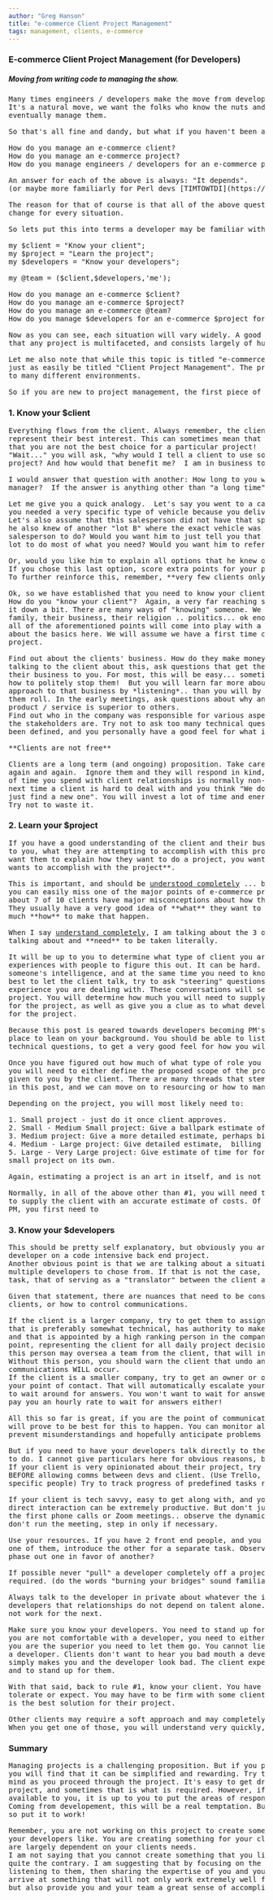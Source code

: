 ```yaml
---
author: "Greg Hanson"
title: "e-commerce Client Project Management"
tags: management, clients, e-commerce
---
```


### E-commerce Client Project Management (for Developers)
##### *Moving from writing code to managing the show.*



<pre>
Many times engineers / developers make the move from development to project management.
It's a natural move, we want the folks who know the nuts and bolts of e-commerce projects to
eventually manage them.

So that's all fine and dandy, but what if you haven't been a "manager" before?

How do you manage an e-commerce client?
How do you manage an e-commerce project?
How do you manage engineers / developers for an e-commerce project.

An answer for each of the above is always: "It depends".
(or maybe more familiarly for Perl devs [TIMTOWTDI](https://en.wikipedia.org/wiki/There%27s_more_than_one_way_to_do_it))

The reason for that of course is that all of the above questions have variables that will
change for every situation.

So lets put this into terms a developer may be familiar with:

my $client = "Know your client";
my $project = "Learn the project";
my $developers = "Know your developers";

my @team = ($client,$developers,'me');

How do you manage an e-commerce $client?
How do you manage an e-commerce $project?
How do you manage an e-commerce @team?
How do you manage $developers for an e-commerce $project for $client.

Now as you can see, each situation will vary widely. A good project manager will understand
that any project is multifaceted, and consists largely of human resources.

Let me also note that while this topic is titled "e-commerce Client Project Management", it could
just as easily be titled "Client Project Management". The principles of Project Management apply
to many different environments.

So if you are new to project management, the first piece of advice I will give is to:
</pre>
### 1. Know your $client
<pre>
Everything flows from the client. Always remember, the client is paying you to
represent their best interest. This can sometimes mean that you will need to tell the client
that you are not the best choice for a particular project!
"Wait..." you will ask, "why would I tell a client to use someone other than me to manage their
project? And how would that benefit me?  I am in business to manage projects after all!"

I would answer that question with another: How long to you want to be in business as a project
manager?  If the answer is anything other than "a long time" .. you can stop reading now.

Let me give you a quick analogy.  Let's say you went to a car "lot A", and told the salesman that
you needed a very specific type of vehicle because you deliver a highly perishable product.
Let's also assume that this salesperson did not have that specific vehicle on his lot, but that
he also knew of another "lot B" where the exact vehicle was sitting. What would you want that
salesperson to do? Would you want him to just tell you that they could customize a vehicle on their
lot to do most of what you need? Would you want him to refer you to the other dealership?

Or, would you like him to explain all options that he knew of that might apply to your situation?
If you chose this last option, score extra points for your potential future as a project manager.
To further reinforce this, remember, **very few clients only need one project managed**.

Ok, so we have established that you need to know your client. That sounds easy, or does it?
How do you "know your client"?  Again, a very far reaching statement, but lets try to distill
it down a bit. There are many ways of "knowing" someone. We can know their personality, their
family, their business, their religion .. politics... ok enough already. But believe it or not,
all of the aforementioned points will come into play with a long term client. But we want to talk
about the basics here. We will assume we have a first time client, with a first time (to us)
project.

Find out about the clients' business. How do they make money with this business? While you are
talking to the client about this, ask questions that get the client to explain and promote
their business to you. For most, this will be easy... sometimes to the point of having to learn
how to politely stop them!  But you will learn far more about their business, and their personal
approach to that business by *listening*.. than you will by talking. Just get them started, and let
them roll. In the early meetings, ask questions about why and how the client feels their
product / service is superior to others.
Find out who in the company was responsible for various aspects of the product / service. Learn who
the stakeholders are. Try not to ask too many technical questions until the project outline has
been defined, and you personally have a good feel for what it is comprised of.

**Clients are not free**

Clients are a long term (and ongoing) proposition. Take care of them and they will return
again and again.  Ignore them and they will respond in kind, and usually very quickly. The amount
of time you spend with client relationships is normally non-billable. So keep that in mind the
next time a client is hard to deal with and you think "We don't need clients like this, lets
just find a new one". You will invest a lot of time and energy with a client.
Try not to waste it.
</pre>
### 2. Learn your $project
<pre>
If you have a good understanding of the client and their business, you next want them to explain
to you, what they are attempting to accomplish with this project. Let me clarify here, you do NOT
want them to explain how they want to do a project, you want to first learn **what the client
wants to accomplish with the project**.

This is important, and should be <u>understood completely</u> ... because if you blow this phase
you can easily miss one of the major points of e-commerce project management. I have found that
about 7 of 10 clients have major misconceptions about how things actually work in our business.
They usually have a very good idea of **what** they want to have happen in the end, but not so
much **how** to make that happen.

When I say <u>understand completely</u>, I am talking about the 3 of 10 that DO know what they are
talking about and **need** to be taken literally.

It will be up to you to determine what type of client you are dealing with. Use your past
experiences with people to figure this out. It can be hard. You have to make sure you don't insult
someone's intelligence, and at the same time you need to know if they have it!  I have found it's
best to let the client talk, try to ask "steering" questions, that can unearth what level of
experience you are dealing with. These conversations will set the stage for the rest of the
project. You will determine how much you will need to supply in the way of structure and advice
for the project, as well as give you a clue as to what developers and resources you will use
for the project.

Because this post is geared towards developers becoming PM's, I would tell you that this is a
place to lean on your background. You should be able to listen to the client, ask the right
technical questions, to get a very good feel for how you will manage the project.

Once you have figured out how much of what type of role you will have to play in the project,
you will need to either define the proposed scope of the project, or examine scope definition
given to you by the client. There are many threads that stem from this, but are not topic
in this post, and we can move on to resourcing or how to manage your developers.

Depending on the project, you will most likely need to:

1. Small project - just do it once client approves.
2. Small - Medium Small project: Give a ballpark estimate of costs - usually un-billed.
3. Medium project: Give a more detailed estimate, perhaps billing for estimating time.
4. Medium - Large project: Give detailed estimate,  billing for estimating time.
5. Large - Very Large project: Give estimate of time for formal Quote, quote is in essence
small project on its own.

Again, estimating a project is an art in itself, and is not part of this post.

Normally, in all of the above other than #1, you will need to confer with developers on your team
to supply the client with an accurate estimate of costs. Of course, in order to be an efficient
PM, you first need to
</pre>
### 3. Know your $developers
<pre>
This should be pretty self explanatory, but obviously you are not going to put a front end
developer on a code intensive back end project.
Another obvious point is that we are talking about a situation in which you have the luxury of
multiple developers to chose from. If that is not the case, then you will be faced with another
task, that of serving as a "translator" between the client and the developer.

Given that statement, there are nuances that need to be considered when matching developers with
clients, or how to control communications.

If the client is a larger company, try to get them to assign a champion for the project, someone
that is preferably somewhat technical, has authority to make some level of changes and decisions,
and that is appointed by a high ranking person in the company. This person should be the contact
point, representing the client for all daily project decisions and questions. In larger projects,
this person may oversea a team from the client, that will interface with your team of developers.
Without this person, you should warn the client that undo and excessive delays due to
communications WILL occur.
If the client is a smaller company, try to get an owner or other heavily committed person to be
your point of contact. That will automatically escalate your questions so that you do not have
to wait around for answers. You won't want to wait for answers, and the owner will not want to
pay you an hourly rate to wait for answers either!

All this so far is great, if you are the point of communication for your company. In many cases it
will prove to be best for this to happen. You can monitor all conversations, communications, and
prevent misunderstandings and hopefully anticipate problems before they occur.

But if you need to have your developers talk directly to the client's rep, you have some thinking
to do. I cannot give particulars here for obvious reasons, but certain traits do not mix well:
If your client is very opinionated about their project, try to work out directions and methods
BEFORE allowing comms between devs and client. (Use Trello, Slack, etc to assign specific tasks for
specific people) Try to track progress of predefined tasks rather than agile development.

If your client is tech savvy, easy to get along with, and you can convince your devs of that,
direct interaction can be extremely productive. But don't just assume this will work, be on the
the first phone calls or Zoom meetings.. observe the dynamics... try to be a fly on the wall..
don't run the meeting, step in only if necessary.

Use your resources. If you have 2 front end people, and you have friction between the client and
one of them, introduce the other for a separate task. Observe, did it work out? Do I need to
phase out one in favor of another?

If possible never "pull" a developer completely off a project, unless of course it's requested /
required. (do the words "burning your bridges" sound familiar?)

Always talk to the developer in private about whatever the issue is, and always point out to
developers that relationships do not depend on talent alone. What works for one client will
not work for the next.

Make sure you know your developers. You need to stand up for them when talking to clients. If
you are not comfortable with a developer, you need to either discuss it with a superior, or if
you are the superior you need to let them go. You cannot lie to a client about your faith in
a developer. Clients don't want to hear you bad mouth a developer in your own company ... this
simply makes you and the developer look bad. The client expects you to have faith in your dev,
and to stand up for them.

With that said, back to rule #1, know your client. You have to know what that client will
tolerate or expect. You may have to be firm with some clients, so that you can give them what
is the best solution for their project.

Other clients may require a soft approach and may completely understand "how this stuff works".
When you get one of those, you will understand very quickly, and be very thankful.
</pre>
### Summary
<pre>
Managing projects is a challenging proposition. But if you put things in perspective,
you will find that it can be simplified and rewarding. Try to keep the big picture in 
mind as you proceed through the project. It's easy to get drawn into the details of a 
project, and sometimes that is what is required. However, if you have good resources 
available to you, it is up to you to put the areas of responsibility into the proper hands.
Coming from developement, this will be a real temptation. But you have a new title now,
so put it to work!

Remember, you are not working on this project to create something that you like, or that 
your developers like. You are creating something for your client. The projects goals
are largely dependent on your clients needs. 
I am not saying that you cannot create something that you like, or that your developers like.. 
quite the contrary. I am suggesting that by focusing on the needs of the client, and really 
listening to them, then sharing the expertise of you and your team WITH the client, you can 
arrive at something that will not only work extremely well for your client, 
but also provide you and your team a great sense of accomplishment.
</pre>


